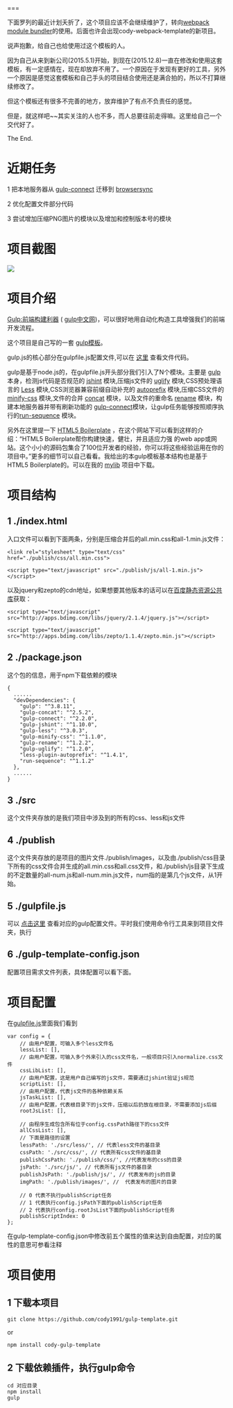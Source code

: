  
===

下面罗列的最近计划夭折了，这个项目应该不会继续维护了，转向[webpack module bundler](http://webpack.github.io/)的使用。后面也许会出现cody-webpack-template的新项目。

说声抱歉，给自己也给使用过这个模板的人。

因为自己从来到新公司(2015.5.1)开始，到现在(2015.12.8)一直在修改和使用这套模板，有一定感情在，现在却放弃不用了。一个原因在于发现有更好的工具，另外一个原因是感觉这套模板和自己手头的项目结合使用还是满合拍的，所以不打算继续修改了。

但这个模板还有很多不完善的地方，放弃维护了有点不负责任的感觉。

但是，就这样吧~~其实关注的人也不多，而人总要往前走得嘛。这里给自己一个交代好了。

The End.

近期任务
===

1	把本地服务器从 [gulp-connect](https://github.com/AveVlad/gulp-connect) 迁移到 [browsersync](http://www.browsersync.io/)

2	优化配置文件部分代码

3	尝试增加压缩PNG图片的模块以及增加和控制版本号的模块

项目截图
===

<img src = "http://cody1991.github.io/gulp-template/screen.png"/>

项目介绍
====

[Gulp:前端构建利器](http://gulpjs.com/) ( [gulp中文网](http://www.gulpjs.com.cn/))，可以很好地用自动化构造工具增强我们的前端开发流程。

这个项目是自己写的一套 [gulp模板](https://github.com/cody1991/gulp-template)。

gulp.js的核心部分在gulpfile.js配置文件,可以在 [这里](https://github.com/cody1991/gulp-study/blob/gh-pages/gulpfile.js) 查看文件代码。

gulp是基于node.js的，在gulpfile.js开头部分我们引入了N个模块。主要是 [gulp](https://github.com/gulpjs/gulp) 本身，检测js代码是否规范的 [jshint](https://github.com/spalger/gulp-jshint) 模块,压缩js文件的 [uglify](https://github.com/terinjokes/gulp-uglify) 模块,CSS预处理语言的 [Less](https://github.com/plus3network/gulp-less) 模块,CSS浏览器兼容前缀自动补充的 [autoprefix](https://github.com/less/less-plugin-autoprefix) 模块,压缩CSS文件的 [minify-css](https://github.com/murphydanger/gulp-minify-css) 模块,文件的合并 [concat](https://github.com/wearefractal/gulp-concat) 模块，以及文件的重命名 [rename](https://github.com/hparra/gulp-rename) 模块，构建本地服务器并带有刷新功能的 [gulp-connect](https://github.com/AveVlad/gulp-connect)模块，让gulp任务能够按照顺序执行的[run-sequence](https://www.npmjs.com/package/run-sequence) 模块。

另外在这里提一下 [HTML5 Boilerplate](http://www.bootcss.com/p/html5boilerplate/) ，在这个网站下可以看到这样的介绍：“HTML5 Boilerplate帮你构建快速，健壮，并且适应力强 的web app或网站。这个小小的源码包集合了100位开发者的经验，你可以将这些经验运用在你的项目中。”更多的细节可以自己看看。我给出的本gulp模板基本结构也是基于HTML5 Boilerplate的。可以在我的 [mylib](https://github.com/cody1991/mylib/tree/gh-pages/framwork/singlepage) 项目中下载。

项目结构
===

1	./index.html 
---

入口文件可以看到下面两条，分别是压缩合并后的all.min.css和all-1.min.js文件：

	<link rel="stylesheet" type="text/css" href="./publish/css/all.min.css">

	<script type="text/javascript" src="./publish/js/all-1.min.js"></script>

以及jquery和zepto的cdn地址，如果想要其他版本的话可以在[百度静态资源公共库](http://cdn.code.baidu.com/)获取：
	
	<script type="text/javascript" src="http://apps.bdimg.com/libs/jquery/2.1.4/jquery.js"></script>

    <script type="text/javascript" src="http://apps.bdimg.com/libs/zepto/1.1.4/zepto.min.js"></script>


2	./package.json
---

这个包的信息，用于npm下载依赖的模块

	{
	  ......
	  "devDependencies": {
	    "gulp": "^3.8.11",
	    "gulp-concat": "^2.5.2",
	    "gulp-connect": "^2.2.0",
	    "gulp-jshint": "^1.10.0",
	    "gulp-less": "^3.0.3",
	    "gulp-minify-css": "^1.1.0",
	    "gulp-rename": "^1.2.2",
	    "gulp-uglify": "^1.2.0",
	    "less-plugin-autoprefix": "^1.4.1",
	    "run-sequence": "^1.1.2"
	  },
	  ......
	}


3	./src
---

这个文件夹存放的是我们项目中涉及到的所有的css、less和js文件


4	./publish
---

这个文件夹存放的是项目的图片文件./publish/images，以及由./publish/css目录下所有的css文件合并生成的all.min.css和all.css文件，和./publish/js目录下生成的不定数量的all-num.js和all-num.min.js文件，num指的是第几个js文件，从1开始。


5	./gulpfile.js
---

可以 [点击这里](https://raw.githubusercontent.com/cody1991/gulp-template/gh-pages/gulpfile.js) 查看对应的gulp配置文件。平时我们使用命令行工具来到项目文件夹，执行

6	./gulp-template-config.json
---

配置项目需求文件列表，具体配置可以看下面。


项目配置
===

在[gulpfile.js](https://raw.githubusercontent.com/cody1991/gulp-template/gh-pages/gulpfile.js)里面我们看到

	var config = {
	    // 由用户配置，可输入多个less文件名
	    lessList: [],
	    // 由用户配置，可输入多个外来引入的css文件名，一般项目只引入normalize.css文件
	    cssLibList: [],
	    // 由用户配置，这是用户自己编写的js文件，需要通过jshint验证js规范
	    scriptList: [],
	    // 由用户配置，代表js文件的各种依赖关系
	    jsTaskList: [],
	    // 由用户配置，代表根目录下的js文件，压缩以后扔放在根目录，不需要添加js后缀
	    rootJsList: [],

	    // 由程序生成包含所有位于config.cssPath路径下的css文件
	    allCssList: [],
	    // 下面是路径的设置
	    lessPath: './src/less/', // 代表less文件的基目录
	    cssPath: './src/css/', // 代表所有css文件的基目录
	    publishCssPath: './publish/css/', //代表发布的css的目录
	    jsPath: './src/js/', // 代表所有js文件的基目录
	    publishJsPath: './publish/js/', // 代表发布的js的目录
	    imgPath: './publish/images/', //  代表发布的图片的目录

	    // 0 代表不执行publishScript任务
	    // 1 代表执行config.jsPath下面的publishScript任务
	    // 2 代表执行config.rootJsList下面的publishScript任务
	    publishScriptIndex: 0
	};

在gulp-template-config.json中修改前五个属性的值来达到自由配置，对应的属性的意思可参看注释



项目使用
===

1	下载本项目
---

	git clone https://github.com/cody1991/gulp-template.git

or
	
	npm install cody-gulp-template


2	下载依赖插件，执行gulp命令
---
	
	cd 对应目录
	npm install
	gulp

